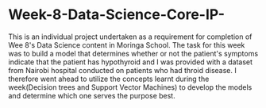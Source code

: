 # Week-8-Data-Science-Core-IP-
This is an individual project undertaken as a requirement for completion of Wee 8's Data Science content in Moringa School.
The task for this week was to build a model that determines whether or not the patient's symptoms indicate that the patient has hypothyroid and I was provided with a dataset from Nairobi hospital conducted on patients who had throid disease.
I therefore went ahead to utilize the concepts learnt during the week(Decision trees and Support Vector Machines) to develop the models and determine which one serves the purpose best.
